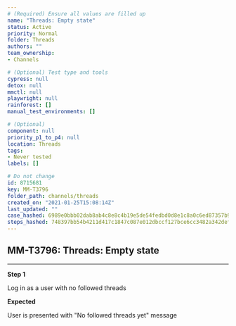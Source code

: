 ```yaml
---
# (Required) Ensure all values are filled up
name: "Threads: Empty state"
status: Active
priority: Normal
folder: Threads
authors: ""
team_ownership: 
- Channels

# (Optional) Test type and tools
cypress: null
detox: null
mmctl: null
playwright: null
rainforest: []
manual_test_environments: []

# (Optional)
component: null
priority_p1_to_p4: null
location: Threads
tags: 
- Never tested
labels: []

# Do not change
id: 8715681
key: MM-T3796
folder_path: channels/threads
created_on: "2021-01-25T15:08:14Z"
last_updated: ""
case_hashed: 6989e0bbb02dab8ab4c8e8c4b19e5de54fedbd0d8e1c8a0c6ed87357b9f17279f2b73d9f8398797c64e7c27843d3cfcc
steps_hashed: 748397bb54b4211d417c1847c087e012dbccf127bce6cc3482a342def053e3de7bfcfb1d620e4f6ee8b92fe35221484b
---
```


## MM-T3796: Threads: Empty state

---

**Step 1**

Log in as a user with no followed threads

**Expected**

User is presented with "No followed threads yet" message
